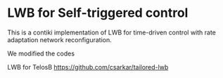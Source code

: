 # LWB for Self-triggered control
This is a contiki implementation of LWB for time-driven control with rate adaptation network reconfiguration.

We modified the codes 

LWB for TelosB
https://github.com/csarkar/tailored-lwb